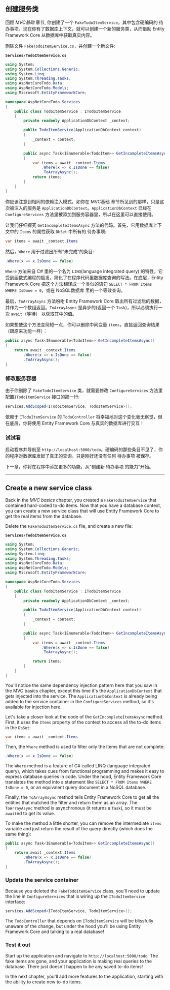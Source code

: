 ## 创建服务类

回顾 *MVC基础* 章节, 你创建了一个 `FakeTodoItemService`，其中包含硬编码的 待办事项。现在你有了数据库上下文，就可以创建一个新的服务类，从而借助 Entity Framework Core 从数据库中获取真实内容。

删除文件 `FakeTodoItemService.cs`，并创建一个新文件:

**`Services/TodoItemService.cs`**

```csharp
using System;
using System.Collections.Generic;
using System.Linq;
using System.Threading.Tasks;
using AspNetCoreTodo.Data;
using AspNetCoreTodo.Models;
using Microsoft.EntityFrameworkCore;

namespace AspNetCoreTodo.Services
{
    public class TodoItemService : ITodoItemService
    {
        private readonly ApplicationDbContext _context;

        public TodoItemService(ApplicationDbContext context)
        {
            _context = context;
        }

        public async Task<IEnumerable<TodoItem>> GetIncompleteItemsAsync()
        {
            var items = await _context.Items
                .Where(x => x.IsDone == false)
                .ToArrayAsync();
            return items;
        }
    }
}
```

你应该注意到相同的依赖注入模式，如你在 MVC基础 章节所见到的那样，只是这次被注入的服务是 `ApplicationDbContext`。`ApplicationDbContext` 已经在`ConfigureServices` 方法里被添加到服务容器里，所以在这里可以直接使用。

让我们仔细探究 `GetIncompleteItemsAsync` 方法的代码。首先，它用数据库上下文中的 `Items` 的属性获取 `DbSet` 中所有的 待办事项:

```csharp
var items = await _context.Items
```

然后，`Where` 用于过滤出所有“未完成”的条目:

```csharp
.Where(x => x.IsDone == false)
```

`Where` 方法来自 C# 里的一个名为 `LINQ`(language integrated query) 的特性，它受到函数式编程的启发，简化了在程序代码里数据库查询的写法。在底层，Entity Framework Core 把这个方法翻译成一个类似的语句 `SELECT * FROM Items WHERE IsDone = 0`，或在 NoSQL数据库 里的一个等效查询。

最后，`ToArrayAsync` 方法吩咐 Entity Framework Core 取出所有过滤后的数据，并作为一个数组返回。`ToArrayAsync` 是异步的(返回一个 `Task`)，所以必须执行一次 `await`（等待） 以获取其中的值。

如果想使这个方法变简短一点，你可以删除中间变量 `items`，直接返回查询结果（跟原来功能一样）：

```csharp
public async Task<IEnumerable<TodoItem>> GetIncompleteItemsAsync()
{
    return await _context.Items
        .Where(x => x.IsDone == false)
        .ToArrayAsync();
}
```

### 修改服务容器

由于你删除了 `FakeTodoItemService` 类，就需要修改 `ConfigureServices` 方法里配置`ITodoItemService` 接口的那一行:

```csharp
services.AddScoped<ITodoItemService, TodoItemService>();
```

依赖于 `ITodoItemService` 的 `TodoController` 将幸福地对这个变化毫无察觉，但在底层，你将使用 Entity Framework Core 与真实的数据库进行交互！

### 试试看

启动程序并导航至 `http://localhost:5000/todo`。硬编码的那些条目不见了，你的程序对数据库发起了真正的查询。只是刚好还没有任何 待办事项 被保存。

下一章，你将在程序中添加更多的功能，从“创建新 待办事项 的能力”开始。

---

## Create a new service class

Back in the *MVC basics* chapter, you created a `FakeTodoItemService` that contained hard-coded to-do items. Now that you have a database context, you can create a new service class that will use Entity Framework Core to get the real items from the database.

Delete the `FakeTodoItemService.cs` file, and create a new file:

**`Services/TodoItemService.cs`**

```csharp
using System;
using System.Collections.Generic;
using System.Linq;
using System.Threading.Tasks;
using AspNetCoreTodo.Data;
using AspNetCoreTodo.Models;
using Microsoft.EntityFrameworkCore;

namespace AspNetCoreTodo.Services
{
    public class TodoItemService : ITodoItemService
    {
        private readonly ApplicationDbContext _context;

        public TodoItemService(ApplicationDbContext context)
        {
            _context = context;
        }

        public async Task<IEnumerable<TodoItem>> GetIncompleteItemsAsync()
        {
            var items = await _context.Items
                .Where(x => x.IsDone == false)
                .ToArrayAsync();

            return items;
        }
    }
}
```

You'll notice the same dependency injection pattern here that you saw in the MVC basics chapter, except this time it's the `ApplicationDbContext` that gets injected into the service. The `ApplicationDbContext` is already being added to the service container in the `ConfigureServices` method, so it's available for injection here.

Let's take a closer look at the code of the `GetIncompleteItemsAsync` method. First, it uses the `Items` property of the context to access all the to-do items in the `DbSet`:

```csharp
var items = await _context.Items
```

Then, the `Where` method is used to filter only the items that are not complete:

```csharp
.Where(x => x.IsDone == false)
```

The `Where` method is a feature of C# called LINQ (language integrated query), which takes cues from functional programming and makes it easy to express database queries in code. Under the hood, Entity Framework Core translates the method into a statement like `SELECT * FROM Items WHERE IsDone = 0`, or an equivalent query document in a NoSQL database.

Finally, the `ToArrayAsync` method tells Entity Framework Core to get all the entities that matched the filter and return them as an array. The `ToArrayAsync` method is asynchronous (it returns a `Task`), so it must be `await`ed to get its value.

To make the method a little shorter, you can remove the intermediate `items` variable and just return the result of the query directly (which does the same thing):

```csharp
public async Task<IEnumerable<TodoItem>> GetIncompleteItemsAsync()
{
    return await _context.Items
        .Where(x => x.IsDone == false)
        .ToArrayAsync();
}
```

### Update the service container

Because you deleted the `FakeTodoItemService` class, you'll need to update the line in `ConfigureServices` that is wiring up the `ITodoItemService` interface:

```csharp
services.AddScoped<ITodoItemService, TodoItemService>();
```

The `TodoController` that depends on `ITodoItemService` will be blissfully unaware of the change, but under the hood you'll be using Entity Framework Core and talking to a real database!

### Test it out

Start up the application and navigate to `http://localhost:5000/todo`. The fake items are gone, and your application is making real queries to the database. There just doesn't happen to be any saved to-do items!

In the next chapter, you'll add more features to the application, starting with the ability to create new to-do items.
